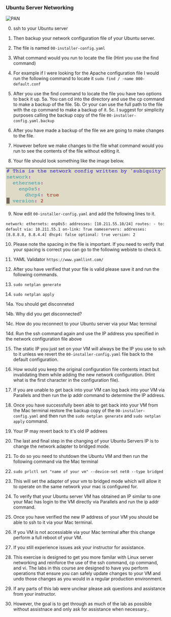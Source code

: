 ### Ubuntu Server Networking

![PAN](pan.jpg)

0. ssh to your Ubuntu server

1. Then backup your network configuration file of your Ubuntu server.

2. The file is named `00-installer-config.yaml`

3. What command would you run to locate the file (Hint you use the find command)

4. For example if I were looking for the Apache configuration file I would run the following command to locate it `sudo find / -name 000-default.conf`

5. After you use the find command to locate the file you have two options to back it up.
5a. You can cd into the directory and use the cp command to make a backup of the file.
5b. Or your can use the full path to the file with the cp command to make a backup of it.
5c. I suggest for simplicity purposes calling the backup copy of the file `00-installer-config.yaml.backup`

6. After you have made a backup of the file we are going to make changes to the file.

7. However before we make changes to the file what command would you run to see the contents of the file without editing it.

8. Your file should look something like the image below.

![Network Configuration](ubuntu-network-config.png)

9. Now edit `00-installer-config.yaml` and add the following lines to it.

`network:
  ethernets:
    enp0s5:
      addresses: [10.211.55.10/24]
      routes:
        - to: default
          via: 10.211.55.1
          on-link: True
      nameservers:
        addresses: [8.8.8.8, 8.8.4.4]
      dhcp4: false
      optional: true
  version: 2`

10. Please note the spacing in the file is important. If you need to verify that your spacing is correct you can go to the following webiste to check it.

11. YAML Validator `https://www.yamllint.com/`

12. After you have verified that your file is valid please save it and run the following commands.

13. `sudo netplan generate`

14. `sudo netplan apply`

14a. You should get disconneted

14b. Why did you get disconnected?

14c. How do you reconnect to your Ubuntu server via your Mac terminal

14d. Run the ssh command again and use the IP address you specified in the network configuration file above

15. The static IP you just set on your VM will always be the IP you use to ssh to it unless we revert the `00-installer-config.yaml` file back to the default configuration.

16. How would you keep the original configuration file contents intact but invalidating them while adding the new network configuration. (Hint what is the first character in the configuration file).

17. If you are unable to get back into your VM can log back into your VM via Parallels and then run the ip addr command to determine the IP address.

18. Once you have successfully been able to get back into your VM from the Mac terminal restore the backup copy of the `00-installer-config.yaml` and then run the `sudo netplan generate` and `sudo netplan apply` command.

19. Your IP may revert back to it's old IP addrees

20. The last and final step in the changing of your Ubuntu Servers IP is to change the network adapter to bridged mode.

21. To do so you need to shutdown the Ubuntu VM and then run the following command via the Mac terminal

22. `sudo prlctl set "name of your vm" --device-set net0 --type bridged`

23. This will set the adapter of your vm to bridged mode which will allow it to operate on the same network your mac is configured for.

24. To verify that your Ubuntu server VM has obtained an IP similar to one your Mac has login to the VM directly via Parallels and run the ip addr command.

25. Once you have verified the new IP address of your VM you should be able to ssh to it via your Mac terminal.

26. If you VM is not accessiable via your Mac terminal after this change perform a full reboot of your VM.

27. If you still experience issues ask your instructor for assistance.

28. This exercise is designed to get you more familar with Linux server networking and reinforce the use of the ssh command, cp command, and vi. The labs in this course are designed to have you perform operations that ensure you can safely update changes to your VM and undo those changes as you would in a regular production environment.

29. If any parts of this lab were unclear please ask questions and assistance from your instructor.

30. However, the goal is to get through as much of the lab as possible without assistnace and only ask for assistance when necessary..

